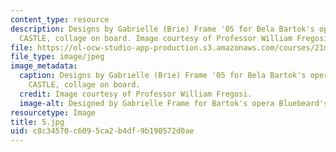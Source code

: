 ```yaml
---
content_type: resource
description: Designs by Gabrielle (Brie) Frame '05 for Bela Bartok's opera BLUEBEARD'S
  CASTLE, collage on board. Image courtesy of Professor William Fregosi.
file: https://ol-ocw-studio-app-production.s3.amazonaws.com/courses/21m-734-design-for-the-theater-scenery-spring-2005/c8c34570c6095ca2b4df9b190572d0ae_5.jpg
file_type: image/jpeg
image_metadata:
  caption: Designs by Gabrielle (Brie) Frame '05 for Bela Bartok's opera BLUEBEARD'S
    CASTLE, collage on board.
  credit: Image courtesy of Professor William Fregosi.
  image-alt: Designed by Gabrielle Frame for Bartok's opera Bluebeard's Castle.
resourcetype: Image
title: 5.jpg
uid: c8c34570-c609-5ca2-b4df-9b190572d0ae
---
```

